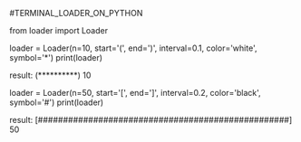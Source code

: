 #TERMINAL_LOADER_ON_PYTHON

from loader import Loader

loader = Loader(n=10, start='(', end=')', interval=0.1, color='white', symbol='*')
print(loader)

result:
	(**********) 10

loader = Loader(n=50, start='[', end=']', interval=0.2, color='black', symbol='#')
print(loader)

result:
	[##################################################] 50